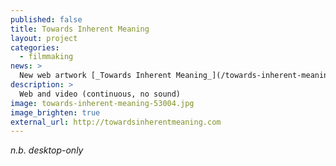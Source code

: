 ```yaml
---
published: false
title: Towards Inherent Meaning
layout: project
categories:
  - filmmaking
news: >
  New web artwork [_Towards Inherent Meaning_](/towards-inherent-meaning/).
description: >
  Web and video (continuous, no sound)
image: towards-inherent-meaning-53004.jpg
image_brighten: true
external_url: http://towardsinherentmeaning.com
---
```


*n.b. desktop-only*

